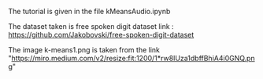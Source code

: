 The tutorial is given in the file kMeansAudio.ipynb

The dataset taken is free spoken digit dataset
link : https://github.com/Jakobovski/free-spoken-digit-dataset

The image k-means1.png is taken from the link "https://miro.medium.com/v2/resize:fit:1200/1*rw8IUza1dbffBhiA4i0GNQ.png"